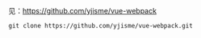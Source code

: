 见：https://github.com/yjisme/vue-webpack

```shell
git clone https://github.com/yjisme/vue-webpack.git
```
